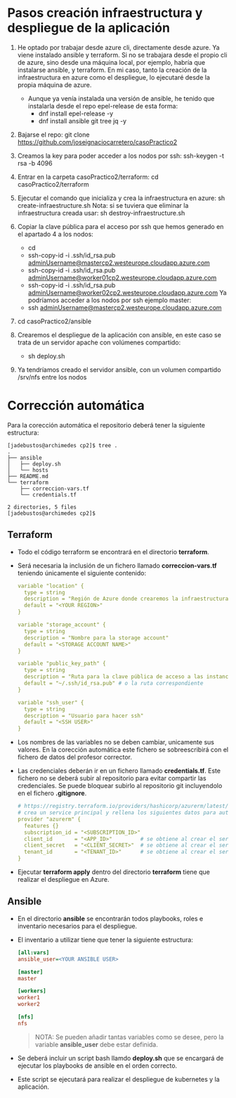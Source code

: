# Pasos creación infraestructura y despliegue de la aplicación
1. He optado por trabajar desde azure cli, directamente desde azure. Ya viene instalado ansible y terraform. Si no se trabajara desde el propio cli de azure, sino desde una máquina local, por ejemplo, habría que instalarse ansible, y terraform.
 En mi caso, tanto la creación de la infraestructura en azure como el despliegue, lo ejecutaré desde la propia máquina de azure.
     - Aunque ya venía instalada una versión de ansible, he tenido que instalarla desde el repo epel-release de esta forma:
        - dnf install epel-release -y
        - dnf install ansible git tree jq -y
                
3. Bajarse el repo: git clone https://github.com/joseignaciocarretero/casoPractico2
4. Creamos la key para poder acceder a los nodos por ssh: ssh-keygen -t rsa -b 4096
5. Entrar en la carpeta casoPractico2/terraform: cd casoPractico2/terraform
6. Ejecutar el comando que inicializa y crea la infraestructura en azure: sh create-infraestructure.sh
   Nota: si se tuviera que eliminar la infraestructura creada usar: sh destroy-infraestructure.sh
7. Copiar la clave pública para el acceso por ssh que hemos generado en el apartado 4 a los nodos:
      - cd
      - ssh-copy-id -i .ssh/id_rsa.pub adminUsername@mastercp2.westeurope.cloudapp.azure.com
      - ssh-copy-id -i .ssh/id_rsa.pub adminUsername@worker01cp2.westeurope.cloudapp.azure.com
      - ssh-copy-id -i .ssh/id_rsa.pub adminUsername@worker02cp2.westeurope.cloudapp.azure.com
    Ya podríamos acceder a los nodos por ssh ejemplo master:
      - ssh adminUsername@mastercp2.westeurope.cloudapp.azure.com
 8. cd casoPractico2/ansible
 9. Crearemos el despliegue de la aplicación con ansible, en este caso se trata de un servidor apache con volúmenes compartido:
      - sh deploy.sh
 10. Ya tendríamos creado el servidor ansible, con un volumen compartido /srv/nfs entre los nodos 
        

# Corrección automática

Para la corección automática el repositorio deberá tener la siguiente estructura:

```console
[jadebustos@archimedes cp2]$ tree .
.
├── ansible
│   ├── deploy.sh
│   └── hosts
├── README.md
└── terraform
    ├── correccion-vars.tf
    └── credentials.tf

2 directories, 5 files
[jadebustos@archimedes cp2]$
```

## Terraform

+ Todo el código terraform se encontrará en el directorio **terraform**.

+ Será necesaria la inclusión de un fichero llamado **correccion-vars.tf** teniendo únicamente el siguiente contenido:

  ```yaml
  variable "location" {
    type = string
    description = "Región de Azure donde crearemos la infraestructura"
    default = "<YOUR REGION>" 
  }

  variable "storage_account" {
    type = string
    description = "Nombre para la storage account"
    default = "<STORAGE ACCOUNT NAME>"
  }

  variable "public_key_path" {
    type = string
    description = "Ruta para la clave pública de acceso a las instancias"
    default = "~/.ssh/id_rsa.pub" # o la ruta correspondiente
  }

  variable "ssh_user" {
    type = string
    description = "Usuario para hacer ssh"
    default = "<SSH USER>"
  }
  ```

+ Los nombres de las variables no se deben cambiar, unicamente sus valores. En la corección automática este fichero se sobreescribirá con el fichero de datos del profesor corrector.

+ Las credenciales deberán ir en un fichero llamado **credentials.tf**. Este fichero no se deberá subir al repositorio para evitar compartir las credenciales. Se puede bloquear subirlo al repositorio git incluyendolo en el fichero **.gitignore**.

  ```yaml
  # https://registry.terraform.io/providers/hashicorp/azurerm/latest/docs
  # crea un service principal y rellena los siguientes datos para autenticar
  provider "azurerm" {
    features {}
    subscription_id = "<SUBSCRIPTION_ID>"
    client_id       = "<APP_ID>"         # se obtiene al crear el service principal
    client_secret   = "<CLIENT_SECRET>"  # se obtiene al crear el service principal
    tenant_id       = "<TENANT_ID>"      # se obtiene al crear el service principal
  }
  ```

+ Ejecutar **terraform apply** dentro del directorio **terraform** tiene que realizar el despliegue en Azure.

## Ansible

+ En el directorio **ansible** se encontrarán todos playbooks, roles e inventario necesarios para el despliegue.

+ El inventario a utilizar tiene que tener la siguiente estructura:

  ```ini
  [all:vars]
  ansible_user=<YOUR ANSIBLE USER>

  [master]
  master

  [workers]
  worker1
  worker2

  [nfs]
  nfs
  ```

    > NOTA: Se pueden añadir tantas variables como se desee, pero la variable **ansible_user** debe estar definida.

+ Se deberá incluir un script bash llamdo **deploy.sh** que se encargará de ejecutar los playbooks de ansible en el orden correcto.

+ Este script se ejecutará para realizar el despliegue de kubernetes y la aplicación.
